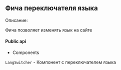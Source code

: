 ## Фича переключателя языка

Описание:

Фича позволяет изменять язык на сайте

#### Public api

- Components

`LangSwitcher` - Компонент с переключателем языка
